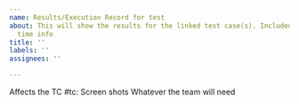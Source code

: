 ```yaml
---
name: Results/Execution Record for test
about: This will show the results for the linked test case(s). Included is some run
  time info
title: ''
labels: ''
assignees: ''

---
```


Affects the TC #tc:
Screen shots
Whatever the team will need
